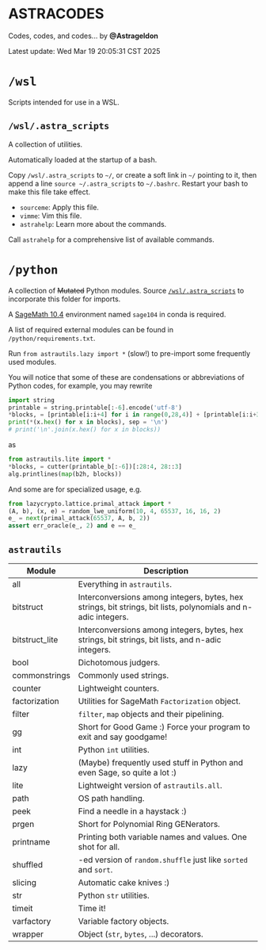 # ASTRACODES

Codes, codes, and codes...
by **@Astrageldon**

Latest update: Wed Mar 19 20:05:31 CST 2025


# `/wsl`
Scripts intended for use in a WSL.

## `/wsl/.astra_scripts`<span id=".astra_scripts"/>
A collection of utilities.

Automatically loaded at the startup of a bash.

Copy `/wsl/.astra_scripts` to `~/`, or create a soft link in `~/` pointing to it, then append a line `source ~/.astra_scripts` to `~/.bashrc`. Restart your bash to make this file take effect.

* `sourceme`: Apply this file.
* `vimme`: Vim this file.
* `astrahelp`: Learn more about the commands.

Call `astrahelp` for a comprehensive list of available commands.


# `/python`

A collection of <s>Mutated</s> Python modules. Source [`/wsl/.astra_scripts`](#.astra_scripts) to incorporate this folder for imports.

A [SageMath 10.4](https://doc.sagemath.org/html/en/installation/index.html#windows) environment named `sage104` in conda is required.

A list of required external modules can be found in `/python/requirements.txt`.

Run `from astrautils.lazy import *` (slow!) to pre-import some frequently used modules.

You will notice that some of these are condensations or abbreviations of Python codes, for example, you may rewrite
```python
import string
printable = string.printable[:-6].encode('utf-8')
*blocks, = [printable[i:i+4] for i in range(0,28,4)] + [printable[i:i+3] for i in range(28,len(printable),3)]
print(*(x.hex() for x in blocks), sep = '\n')
# print('\n'.join(x.hex() for x in blocks))
```
as
```python
from astrautils.lite import *
*blocks, = cutter(printable_b[:-6])[:28:4, 28::3]
alg.printlines(map(b2h, blocks))
```
And some are for specialized usage, e.g.
```python
from lazycrypto.lattice.primal_attack import *
(A, b), (x, e) = random_lwe_uniform(10, 4, 65537, 16, 16, 2)
e_ = next(primal_attack(65537, A, b, 2))
assert err_oracle(e_, 2) and e == e_
```

## `astrautils`

| Module | Description |
| ------ | ----------- |
| all    | Everything in `astrautils`. |
| bitstruct | Interconversions among integers, bytes, hex strings, bit strings, bit lists, polynomials and n-adic integers. |
| bitstruct_lite | Interconversions among integers, bytes, hex strings, bit strings, bit lists, and n-adic integers. |
| bool | Dichotomous judgers. |
| commonstrings | Commonly used strings. |
| counter | Lightweight counters. |
| factorization | Utilities for SageMath `Factorization` object. |
| filter | `filter`, `map` objects and their pipelining. |
| gg | Short for Good Game :\) Force your program to exit and say goodgame! |
| int | Python `int` utilities. |
| lazy | (Maybe) frequently used stuff in Python and even Sage, so quite a lot :\) |
| lite | Lightweight version of `astrautils.all`. |
| path | OS path handling. |
| peek | Find a needle in a haystack :\) |
| prgen | Short for Polynomial Ring GENerators. |
| printname | Printing both variable names and values. One shot for all. |
| shuffled | -ed version of `random.shuffle` just like `sorted` and `sort`. |
| slicing | Automatic cake knives :\) |
| str | Python `str` utilities. |
| timeit | Time it! |
| varfactory | Variable factory objects. |
| wrapper | Object (`str`, `bytes`, ...) decorators. |


